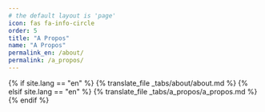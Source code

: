 ```yaml
---
# the default layout is 'page'
icon: fas fa-info-circle
order: 5
title: "A Propos"
name: "A Propos"
permalink_en: /about/
permalink: /a_propos/
---
```


{% if site.lang == "en" %}
    {% translate_file _tabs/about/about.md %}
{% elsif site.lang == "en" %}
    {% translate_file _tabs/a_propos/a_propos.md %}
{% endif %}
